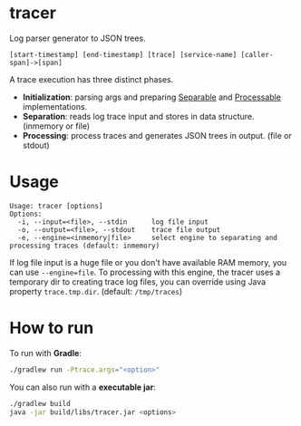 # tracer

Log parser generator to JSON trees.

```
[start-timestamp] [end-timestamp] [trace] [service-name] [caller-span]->[span]
```

A trace execution has three distinct phases.

* **Initialization**: parsing args and preparing [Separable](https://github.com/fmamud/tracer/blob/master/src/main/java/com/simscale/tracer/cmd/separation/Separable.java) and [Processable](https://github.com/fmamud/tracer/blob/master/src/main/java/com/simscale/tracer/cmd/processing/Processable.java) implementations.
* **Separation**: reads log trace input and stores in data structure. (inmemory or file)
* **Processing**: process traces and generates JSON trees in output. (file or stdout)

# Usage

```
Usage: tracer [options]
Options:
  -i, --input=<file>, --stdin      log file input
  -o, --output=<file>, --stdout    trace file output
  -e, --engine=<inmemory|file>     select engine to separating and processing traces (default: inmemory)
```

If log file input is a huge file or you don't have available RAM memory, you can use `--engine=file`. To processing with this engine, the tracer uses a temporary dir to creating trace log files, you can override using Java property `trace.tmp.dir`. (default: `/tmp/traces`)

# How to run

To run with **Gradle**:

```sh
./gradlew run -Ptrace.args="<option>"
```

You can also run with a **executable jar**:

```sh
./gradlew build
java -jar build/libs/tracer.jar <options>
```

